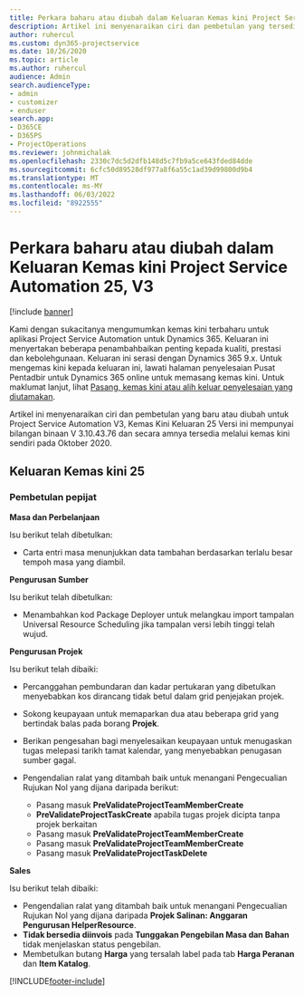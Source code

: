 ```yaml
---
title: Perkara baharu atau diubah dalam Keluaran Kemas kini Project Service Automation 25, V3
description: Artikel ini menyenaraikan ciri dan pembetulan yang tersedia dalam Keluaran Kemas Kini Automasi Project Service 25, V3.
author: ruhercul
ms.custom: dyn365-projectservice
ms.date: 10/26/2020
ms.topic: article
ms.author: ruhercul
audience: Admin
search.audienceType:
- admin
- customizer
- enduser
search.app:
- D365CE
- D365PS
- ProjectOperations
ms.reviewer: johnmichalak
ms.openlocfilehash: 2330c7dc5d2dfb148d5c7fb9a5ce643fded84dde
ms.sourcegitcommit: 6cfc50d89528df977a8f6a55c1ad39d99800d9b4
ms.translationtype: MT
ms.contentlocale: ms-MY
ms.lasthandoff: 06/03/2022
ms.locfileid: "8922555"
---
```

# <a name="whats-new-or-changed-in-project-service-automation-update-release-25-v3"></a>Perkara baharu atau diubah dalam Keluaran Kemas kini Project Service Automation 25, V3

[!include [banner](../includes/psa-now-project-operations.md)]

Kami dengan sukacitanya mengumumkan kemas kini terbaharu untuk aplikasi Project Service Automation untuk Dynamics 365. Keluaran ini menyertakan beberapa penambahbaikan penting kepada kualiti, prestasi dan kebolehgunaan. Keluaran ini serasi dengan Dynamics 365 9.x. Untuk mengemas kini kepada keluaran ini, lawati halaman penyelesaian Pusat Pentadbir untuk Dynamics 365 online untuk memasang kemas kini. Untuk maklumat lanjut, lihat [Pasang, kemas kini atau alih keluar penyelesaian yang diutamakan](/power-platform/admin/install-remove-preferred-solution).

Artikel ini menyenaraikan ciri dan pembetulan yang baru atau diubah untuk Project Service Automation V3, Kemas Kini Keluaran 25 Versi ini mempunyai bilangan binaan V 3.10.43.76 dan secara amnya tersedia melalui kemas kini sendiri pada Oktober 2020.

## <a name="update-release-25"></a>Keluaran Kemas kini 25

### <a name="bug-fixes"></a>Pembetulan pepijat

**Masa dan Perbelanjaan**

Isu berikut telah dibetulkan:

- Carta entri masa menunjukkan data tambahan berdasarkan terlalu besar tempoh masa yang diambil.

**Pengurusan Sumber**

Isu berikut telah dibetulkan:

- Menambahkan kod Package Deployer untuk melangkau import tampalan Universal Resource Scheduling jika tampalan versi lebih tinggi telah wujud.

**Pengurusan Projek**

Isu berikut telah dibaiki:

- Percanggahan pembundaran dan kadar pertukaran yang dibetulkan menyebabkan kos dirancang tidak betul dalam grid penjejakan projek.
- Sokong keupayaan untuk memaparkan dua atau beberapa grid yang bertindak balas pada borang **Projek**.
- Berikan pengesahan bagi menyelesaikan keupayaan untuk menugaskan tugas melepasi tarikh tamat kalendar, yang menyebabkan penugasan sumber gagal.
- Pengendalian ralat yang ditambah baik untuk menangani Pengecualian Rujukan Nol yang dijana daripada berikut:

    - Pasang masuk **PreValidateProjectTeamMemberCreate**
    - **PreValidateProjectTaskCreate** apabila tugas projek dicipta tanpa projek berkaitan
    - Pasang masuk **PreValidateProjectTeamMemberCreate**
    - Pasang masuk **PreValidateProjectTeamMemberCreate**
    - Pasang masuk **PreValidateProjectTaskDelete**

**Sales**

Isu berikut telah dibaiki:

- Pengendalian ralat yang ditambah baik untuk menangani Pengecualian Rujukan Nol yang dijana daripada **Projek Salinan: Anggaran Pengurusan HelperResource**.
- **Tidak bersedia diinvois** pada **Tunggakan Pengebilan Masa dan Bahan** tidak menjelaskan status pengebilan.
- Membetulkan butang **Harga** yang tersalah label pada tab **Harga Peranan** dan **Item Katalog**.


[!INCLUDE[footer-include](../includes/footer-banner.md)]
